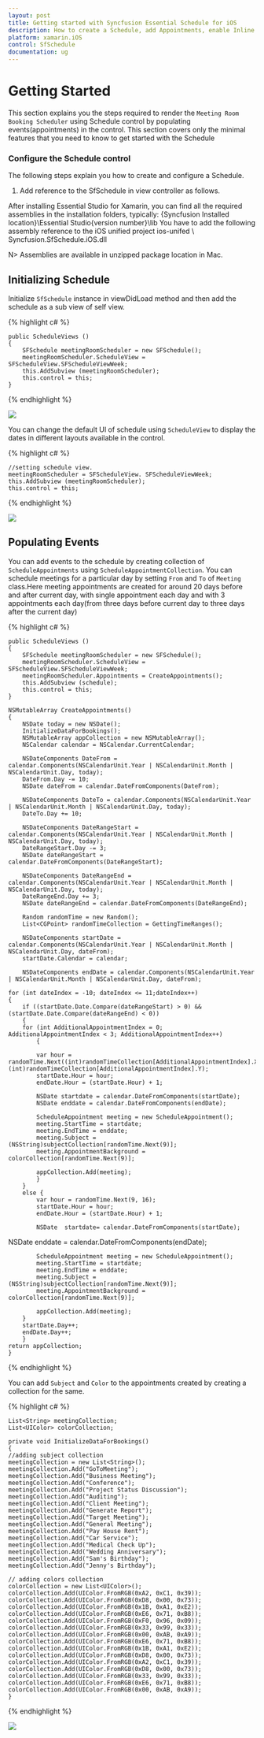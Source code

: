 ```yaml
---
layout: post
title: Getting started with Syncfusion Essential Schedule for iOS
description: How to create a Schedule, add Appointments, enable Inline and other functionalities
platform: xamarin.iOS
control: SfSchedule
documentation: ug
---
```


# Getting Started

This section explains you the steps required to render the `Meeting Room Booking Scheduler` using Schedule control by populating events(appointments) in the control. This section covers only the minimal features that you need to know to get started with the Schedule

### Configure the Schedule control

The following steps explain you how to create and configure a Schedule.

1. Add reference to the SfSchedule in view controller as follows.

After installing Essential Studio for Xamarin, you can find all the required assemblies in the installation folders, typically: {Syncfusion Installed location}\Essential Studio{version number}\lib
You have to add the following assembly reference to the iOS unified project ios-unifed \ Syncfusion.SfSchedule.iOS.dll

N> Assemblies are available in unzipped package location in Mac.

## Initializing Schedule

Initialize `SfSchedule` instance in viewDidLoad method and then add the schedule as a sub view of  self view.

{% highlight c# %}

    public ScheduleViews ()
    {
        SFSchedule meetingRoomScheduler = new SFSchedule();
        meetingRoomScheduler.ScheduleView = SFScheduleView.SFScheduleViewWeek;
        this.AddSubview (meetingRoomScheduler);
        this.control = this;
    }

{% endhighlight %}

![](GettingStarted_images/GettingStarted_img1.jpeg)

You can change the default UI of schedule using `ScheduleView` to display the dates in different layouts available in the control.

{% highlight c# %}

    //setting schedule view.
    meetingRoomScheduler = SFScheduleView. SFScheduleViewWeek;
    this.AddSubview (meetingRoomScheduler);
    this.control = this;

{% endhighlight %}

![](GettingStarted_images/GettingStarted_img2.jpeg)

## Populating Events

You can add events to the schedule by creating collection of `ScheduleAppointments` using `ScheduleAppointmentCollection`. You can schedule meetings for a particular day by setting `From` and `To` of `Meeting` class.Here meeting appointments are created for around 20 days before and after current day, with single appointment each day and with 3 appointments each day(from three days before current day to three days after the current day)


{% highlight c# %}

    public ScheduleViews ()
    {
        SFSchedule meetingRoomScheduler = new SFSchedule();
        meetingRoomScheduler.ScheduleView = SFScheduleView.SFScheduleViewWeek;
        meetingRoomScheduler.Appointments = CreateAppointments();
        this.AddSubview (schedule);
        this.control = this;
    }
    
    NSMutableArray CreateAppointments()
    {
        NSDate today = new NSDate();
        InitializeDataForBookings();
        NSMutableArray appCollection = new NSMutableArray();
        NSCalendar calendar = NSCalendar.CurrentCalendar;

        NSDateComponents DateFrom = calendar.Components(NSCalendarUnit.Year | NSCalendarUnit.Month | NSCalendarUnit.Day, today);			
        DateFrom.Day -= 10;
        NSDate dateFrom = calendar.DateFromComponents(DateFrom);

        NSDateComponents DateTo = calendar.Components(NSCalendarUnit.Year | NSCalendarUnit.Month | NSCalendarUnit.Day, today);
        DateTo.Day += 10;

        NSDateComponents DateRangeStart = calendar.Components(NSCalendarUnit.Year | NSCalendarUnit.Month | NSCalendarUnit.Day, today);
        DateRangeStart.Day -= 3;
        NSDate dateRangeStart = calendar.DateFromComponents(DateRangeStart);

        NSDateComponents DateRangeEnd = calendar.Components(NSCalendarUnit.Year | NSCalendarUnit.Month | NSCalendarUnit.Day, today);
        DateRangeEnd.Day += 3;
        NSDate dateRangeEnd = calendar.DateFromComponents(DateRangeEnd);

        Random randomTime = new Random();
        List<CGPoint> randomTimeCollection = GettingTimeRanges();

        NSDateComponents startDate = calendar.Components(NSCalendarUnit.Year | NSCalendarUnit.Month | NSCalendarUnit.Day, dateFrom);
        startDate.Calendar = calendar;

        NSDateComponents endDate = calendar.Components(NSCalendarUnit.Year | NSCalendarUnit.Month | NSCalendarUnit.Day, dateFrom);

    for (int dateIndex = -10; dateIndex <= 11;dateIndex++)
    {
        if ((startDate.Date.Compare(dateRangeStart) > 0) && (startDate.Date.Compare(dateRangeEnd) < 0))
        {
        for (int AdditionalAppointmentIndex = 0; AdditionalAppointmentIndex < 3; AdditionalAppointmentIndex++)
            {
            
            var hour = randomTime.Next((int)randomTimeCollection[AdditionalAppointmentIndex].X, (int)randomTimeCollection[AdditionalAppointmentIndex].Y);
            startDate.Hour = hour;
            endDate.Hour = (startDate.Hour) + 1;

            NSDate startdate = calendar.DateFromComponents(startDate);
            NSDate enddate = calendar.DateFromComponents(endDate);

            ScheduleAppointment meeting = new ScheduleAppointment();
            meeting.StartTime = startdate;
            meeting.EndTime = enddate;
            meeting.Subject = (NSString)subjectCollection[randomTime.Next(9)];
            meeting.AppointmentBackground = colorCollection[randomTime.Next(9)];

            appCollection.Add(meeting);
            }
        }
        else {
            var hour = randomTime.Next(9, 16);
            startDate.Hour = hour;
            endDate.Hour = (startDate.Hour) + 1;
            
            NSDate  startdate= calendar.DateFromComponents(startDate);
NSDate enddate = calendar.DateFromComponents(endDate);

            ScheduleAppointment meeting = new ScheduleAppointment();
            meeting.StartTime = startdate;
            meeting.EndTime = enddate;
            meeting.Subject = (NSString)subjectCollection[randomTime.Next(9)];
            meeting.AppointmentBackground = colorCollection[randomTime.Next(9)];

            appCollection.Add(meeting);
        }
        startDate.Day++;
        endDate.Day++;
        }
    return appCollection;
    }
    
{% endhighlight %}

You can add `Subject` and `Color` to the appointments created by creating a collection for the same.

{% highlight c# %}
    
    List<String> meetingCollection;
    List<UIColor> colorCollection;

    private void InitializeDataForBookings()
    {
    //adding subject collection
    meetingCollection = new List<String>();
    meetingCollection.Add("GoToMeeting");
    meetingCollection.Add("Business Meeting");
    meetingCollection.Add("Conference");
    meetingCollection.Add("Project Status Discussion");
    meetingCollection.Add("Auditing");
    meetingCollection.Add("Client Meeting");
    meetingCollection.Add("Generate Report");
    meetingCollection.Add("Target Meeting");
    meetingCollection.Add("General Meeting");
    meetingCollection.Add("Pay House Rent");
    meetingCollection.Add("Car Service");
    meetingCollection.Add("Medical Check Up");
    meetingCollection.Add("Wedding Anniversary");
    meetingCollection.Add("Sam's Birthday");
    meetingCollection.Add("Jenny's Birthday");

    // adding colors collection
    colorCollection = new List<UIColor>();
    colorCollection.Add(UIColor.FromRGB(0xA2, 0xC1, 0x39));
    colorCollection.Add(UIColor.FromRGB(0xD8, 0x00, 0x73));
    colorCollection.Add(UIColor.FromRGB(0x1B, 0xA1, 0xE2));
    colorCollection.Add(UIColor.FromRGB(0xE6, 0x71, 0xB8));
    colorCollection.Add(UIColor.FromRGB(0xF0, 0x96, 0x09));
    colorCollection.Add(UIColor.FromRGB(0x33, 0x99, 0x33));
    colorCollection.Add(UIColor.FromRGB(0x00, 0xAB, 0xA9));
    colorCollection.Add(UIColor.FromRGB(0xE6, 0x71, 0xB8));
    colorCollection.Add(UIColor.FromRGB(0x1B, 0xA1, 0xE2));
    colorCollection.Add(UIColor.FromRGB(0xD8, 0x00, 0x73));
    colorCollection.Add(UIColor.FromRGB(0xA2, 0xC1, 0x39));
    colorCollection.Add(UIColor.FromRGB(0xD8, 0x00, 0x73));
    colorCollection.Add(UIColor.FromRGB(0x33, 0x99, 0x33));
    colorCollection.Add(UIColor.FromRGB(0xE6, 0x71, 0xB8));
    colorCollection.Add(UIColor.FromRGB(0x00, 0xAB, 0xA9));
    }

{% endhighlight %}

![](GettingStarted_images/GettingStarted_img3.jpeg)

